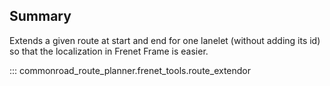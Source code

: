 ## Summary
Extends a given route at start and end for one lanelet (without adding its id) so that the localization in Frenet Frame
is easier.

::: commonroad_route_planner.frenet_tools.route_extendor

